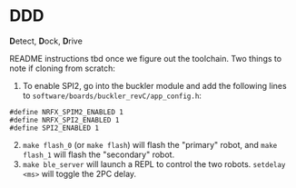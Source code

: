 # DDD
**D**etect, **D**ock, **D**rive

README instructions tbd once we figure out the toolchain. Two things to note if cloning from scratch:

1. To enable SPI2, go into the buckler module and add the following lines to
`software/boards/buckler_revC/app_config.h`:
```
#define NRFX_SPIM2_ENABLED 1
#define NRFX_SPI2_ENABLED 1
#define SPI2_ENABLED 1
```
2. `make flash_0` (or `make flash`) will flash the "primary" robot, and `make flash_1` will flash
    the "secondary" robot.
3. `make ble_server` will launch a REPL to control the two robots. `setdelay <ms>` will toggle
    the 2PC delay.
